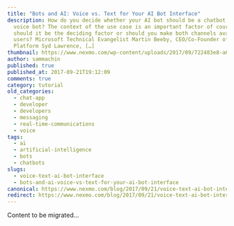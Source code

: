 ```yaml
---
title: "Bots and AI: Voice vs. Text for Your AI Bot Interface"
description: How do you decide whether your AI bot should be a chatbot or a
  voice bot? The context of the use case is an important factor of course, but
  should it be the deciding factor or should you make both channels available to
  users? Microsoft Technical Evangelist Martin Beeby, CEO/Co-Founder of The Bot
  Platform Syd Lawrence, […]
thumbnail: https://www.nexmo.com/wp-content/uploads/2017/09/722483e8-a628-441d-a6cf-08356a5beb3a_Bots-Clip5_800x300.jpg
author: sammachin
published: true
published_at: 2017-09-21T19:12:09
comments: true
category: tutorial
old_categories:
  - chat-app
  - developer
  - developers
  - messaging
  - real-time-communications
  - voice
tags:
  - ai
  - artificial-intelligence
  - bots
  - chatbots
slugs:
  - voice-text-ai-bot-interface
  - bots-and-ai-voice-vs-text-for-your-ai-bot-interface
canonical: https://www.nexmo.com/blog/2017/09/21/voice-text-ai-bot-interface
redirect: https://www.nexmo.com/blog/2017/09/21/voice-text-ai-bot-interface
---
```

Content to be migrated...